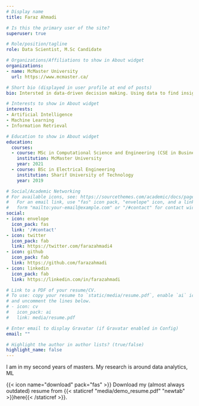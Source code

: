 ```yaml
---
# Display name
title: Faraz Ahmadi

# Is this the primary user of the site?
superuser: true

# Role/position/tagline
role: Data Scientist, M.Sc Candidate

# Organizations/Affiliations to show in About widget
organizations:
- name: McMaster University
  url: https://www.mcmaster.ca/

# Short bio (displayed in user profile at end of posts)
bio: Intersted in data-driven decision making. Using data to find insight and knowledge.

# Interests to show in About widget
interests:
- Artificial Intelligence
- Machine Learning
- Information Retrieval

# Education to show in About widget
education:
  courses:
  - course: MSc in Computational Science and Engineering (CSE in Business)
    institution: McMaster University
    year: 2021
  - course: BSc in Electrical Engineering
    institution: Sharif University of Technology
    year: 2019

# Social/Academic Networking
# For available icons, see: https://sourcethemes.com/academic/docs/page-builder/#icons
#   For an email link, use "fas" icon pack, "envelope" icon, and a link in the
#   form "mailto:your-email@example.com" or "/#contact" for contact widget.
social:
- icon: envelope
  icon_pack: fas
  link: '/#contact'
- icon: twitter
  icon_pack: fab
  link: https://twitter.com/farazahmadi4
- icon: github
  icon_pack: fab
  link: https://github.com/farazahmadi
- icon: linkedin
  icon_pack: fab
  link: https://linkedin.com/in/farazahmadi

# Link to a PDF of your resume/CV.
# To use: copy your resume to `static/media/resume.pdf`, enable `ai` icons in `params.toml`, 
# and uncomment the lines below.
# - icon: cv
#   icon_pack: ai
#   link: media/resume.pdf

# Enter email to display Gravatar (if Gravatar enabled in Config)
email: ""

# Highlight the author in author lists? (true/false)
highlight_name: false
---
```


I am in my second years of masters. My research is around data analytics, ML

{{< icon name="download" pack="fas" >}} Download my (almost always outdated) resume from {{< staticref "media/demo_resume.pdf" "newtab" >}}here{{< /staticref >}}.
